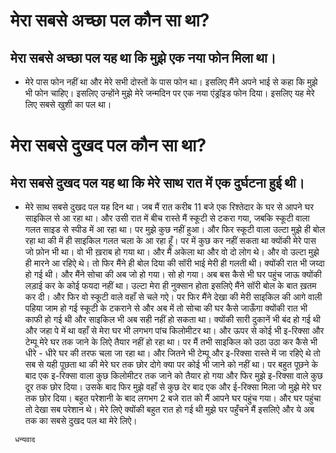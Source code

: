 # मेरा सबसे अच्छा पल कौन सा था?

## मेरा सबसे अच्छा पल यह था कि मुझे एक नया फोन मिला था। 
* मेरे पास फोन नहीं था और मेरे सभी दोस्तों के पास फोन था। इसलिए मैंने अपने भाई से कहा कि मुझे भी फोन चाहिए। इसलिए उन्होंने मुझे मेरे जन्मदिन पर एक नया एंड्रॉइड फोन दिया। इसलिए यह मेरे लिए सबसे खुशी का पल था।

# मेरा सबसे दुखद पल कौन सा था?

## मेरा सबसे दुखद पल यह था कि मेरे साथ रात में एक दुर्घटना हुई थी। 

* मेरे साथ सबसे दुखद पल यह दिन था। जब मैं रात करीब 11 बजे एक रिश्तेदार के घर से आपने घर साइकिल से आ रहा था। और उसी रात में बीच रास्ते मैं स्कूटी से टकरा गया, जबकि स्कूटी वाला गलत साइड से स्पीड में आ रहा था। पर मुझे कुछ नहीं हुआ। और फिर स्कूटी वाला उल्टा मुझे ही बोल रहा था की में ही साइकिल गलत चला के आ रहा हूँ। पर में कुछ कर नहीं सकता था क्योंकी मेरे पास जो फ़ोन भी था। वो भी ख़राब हो गया था। और मैं अकेला था और वो दो लोग थे। और वो उल्टा मुझे ही मारने आ रहिऐ थे। तो फिर मैंने ही बोल दिया की सॉरी भाई मेरी ही गलती थी। क्योंकी रात भी जय्दा हो गई थी। और मैंने सोचा की अब जो हो गया। सो हो गया। अब बस कैसे भी घर पहुंच जाऊ क्योंकी लड़ाई कर के कोई फयदा नहीं था। उल्टा मेरा ही नुक्सान होता इसलिऐ मैंने सॉरी बोल के बात ख़तम कर दी। और फिर वो स्कूटी वाले वहाँ से चले गऐ। पर फिर मैंने देखा की मेरी साइकिल की आगे वाली पहिया जाम हो गई स्कूटी के टकराने से और अब में तो सोचा की घर कैसे जाऊँगा क्योंकी रात भी काफी हो गई थी और साइकिल भी अब सही नहीं हो सकता था। क्योंकी सारी दुकानें भी बंद हो गई थी और जहा पे में था वहाँ से मेरा घर भी लगभग पांच किलोमीटर था। और ऊपर से कोई भी इ-रिक्सा और टेम्पू मेरे घर तक जाने के लिऐ तैयार नहीं हो रहा था। पर मैं तभी साइकिल को उठा उठा कर कैसे भी धीरे - धीरे घर की तरफ चला जा रहा था। और जितने भी टेम्पू और इ-रिक्सा रास्ते में जा रहिऐ थे तो सब से यही पूछता था की मेरे घर तक छोर दोगे क्या पर कोई भी जाने को नहीं था। पर बहुत पूछने के बाद एक इ-रिक्सा वाला कुछ किलोमीटर तक जाने को तैयार हो गया और फिर मुझे इ-रिक्सा वाले कुछ दूर तक छोर दिया। उसके बाद फिर मुझे वहाँ से कुछ देर बाद एक और ई-रिक्सा मिला जो मुझे मेरे घर तक छोर दिया। बहुत परेशानी के बाद लगभग 2 बजे रात को मैं आपने घर पहुंच गया। और घर पहुंचा तो देखा सब परेशान थे। मेरे लिऐ क्योंकी बहुत रात हो गई थी मुझे घर पहुँचने मैं इसलिऐ और ये अब  तक का सबसे दुखद पल था मेरे लिऐ।        

`  धन्यवाद
`
